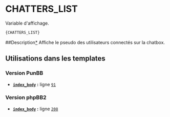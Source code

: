 # CHATTERS_LIST


Variable d'affichage.

```html
{CHATTERS_LIST}
```

##Description[*](https://fa-tvars.appspot.com/var/CHATTERS_LIST)
Affiche le pseudo des utilisateurs connectés sur la chatbox.

## Utilisations dans les templates

### Version PunBB
* __[`index_body`](../tpl/var/punbb/index_body.md#readme) :__ ligne [`91`](../tpl/src/punbb/index_body.tpl#L91)

### Version phpBB2
* __[`index_body`](../tpl/var/subsilver/index_body.md#readme) :__ ligne [`208`](../tpl/src/subsilver/index_body.tpl#L208)